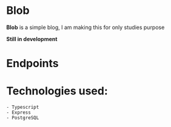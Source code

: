 # Blob
**Blob** is a simple blog, I am making this for only studies purpose

**Still in development**

# Endpoints

# Technologies used:
    - Typescript
    - Express
    - PostgreSQL
